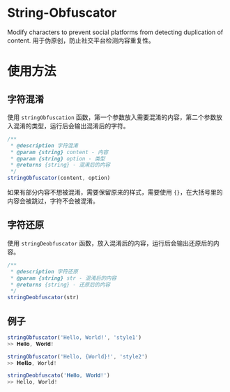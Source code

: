 # String-Obfuscator
Modify characters to prevent social platforms from detecting duplication of content. 用于伪原创，防止社交平台检测内容重复性。

# 使用方法
## 字符混淆
使用 `stringObfuscation` 函数，第一个参数放入需要混淆的内容，第二个参数放入混淆的类型，运行后会输出混淆后的字符。
```JavaScript
/**
 * @description 字符混淆
 * @param {string} content - 内容
 * @param {string} option - 类型
 * @returns {string} - 混淆后的内容
 */
stringObfuscator(content, option)
```
如果有部分内容不想被混淆，需要保留原来的样式，需要使用 `{}`，在大括号里的内容会被跳过，字符不会被混淆。

## 字符还原
使用 `stringDeobfuscator` 函数，放入混淆后的内容，运行后会输出还原后的内容。
```JavaScript
/**
 * @description 字符还原
 * @param {string} str - 混淆后的内容
 * @returns {string} - 还原后的内容
 */
stringDeobfuscator(str)
```

## 例子
```JavaScript
stringObfuscator('Hello, World!', 'style1')
>> 𝐇𝐞𝐥𝐥𝐨, 𝐖𝐨𝐫𝐥𝐝!

stringObfuscator('Hello, {World}!', 'style2')
>> 𝗛𝗲𝗹𝗹𝗼, World!

stringDeobfuscato('𝐇𝐞𝐥𝐥𝐨, 𝐖𝐨𝐫𝐥𝐝!')
>> Hello, World!
```
